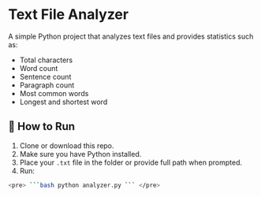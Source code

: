 # Text File Analyzer

A simple Python project that analyzes text files and provides statistics such as:

- Total characters
- Word count
- Sentence count
- Paragraph count
- Most common words
- Longest and shortest word

## 🔧 How to Run

1. Clone or download this repo.
2. Make sure you have Python installed.
3. Place your `.txt` file in the folder or provide full path when prompted.
4. Run:

```bash
<pre> ```bash python analyzer.py ``` </pre>